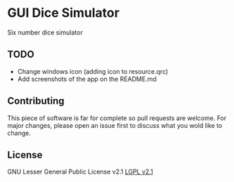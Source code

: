 # GUI Dice Simulator
Six number dice simulator

## TODO
- Change windows icon (adding icon to resource.qrc)
- Add screenshots of the app on the README.md

## Contributing
This piece of software is far for complete so pull requests are welcome. For major changes, please open an issue first to discuss what you wold like to change.

## License
GNU Lesser General Public License v2.1
[LGPL v2.1](https://www.gnu.org/licenses/old-licenses/lgpl-2.1.html)
